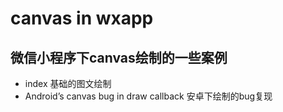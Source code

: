 # canvas in wxapp

## 微信小程序下canvas绘制的一些案例

* index 基础的图文绘制
* Android’s canvas bug in draw callback 安卓下绘制的bug复现
